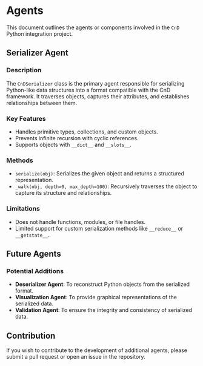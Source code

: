 # Agents

This document outlines the agents or components involved in the `CnD` Python integration project.

## Serializer Agent
### Description
The `CnDSerializer` class is the primary agent responsible for serializing Python-like data structures into a format compatible with the CnD framework. It traverses objects, captures their attributes, and establishes relationships between them.

### Key Features
- Handles primitive types, collections, and custom objects.
- Prevents infinite recursion with cyclic references.
- Supports objects with `__dict__` and `__slots__`.

### Methods
- `serialize(obj)`: Serializes the given object and returns a structured representation.
- `_walk(obj, depth=0, max_depth=100)`: Recursively traverses the object to capture its structure and relationships.

### Limitations
- Does not handle functions, modules, or file handles.
- Limited support for custom serialization methods like `__reduce__` or `__getstate__`.

## Future Agents
### Potential Additions
- **Deserializer Agent**: To reconstruct Python objects from the serialized format.
- **Visualization Agent**: To provide graphical representations of the serialized data.
- **Validation Agent**: To ensure the integrity and consistency of serialized data.

## Contribution
If you wish to contribute to the development of additional agents, please submit a pull request or open an issue in the repository.

